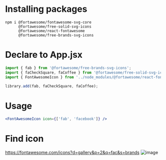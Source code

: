 # Installing packages
``` Shell Session
npm i @fortawesome/fontawesome-svg-core 
      @fortawesome/free-solid-svg-icons 
      @fortawesome/react-fontawesome 
      @fortawesome/free-brands-svg-icons
```

# Declare to App.jsx
``` jsx
import { fab } from '@fortawesome/free-brands-svg-icons'; 
import { faCheckSquare, faCoffee } from '@fortawesome/free-solid-svg-icons'; 
import { FontAwesomeIcon } from '../node_modules/@fortawesome/react-fontawesome'; 

library.add(fab, faCheckSquare, faCoffee);
```

# Usage
``` jsx
<FontAwesomeIcon icon={['fab', 'facebook']} />
```

# Find icon
https://fontawesome.com/icons?d=gallery&p=2&q=fac&s=brands
![image](https://user-images.githubusercontent.com/72643469/114815972-79b46500-9de1-11eb-9467-4cc7e87808e9.png)
